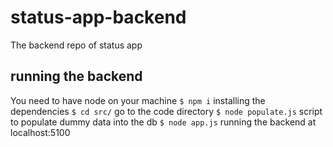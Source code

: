 # status-app-backend
The backend repo of status app

## running the backend
You need to have node on your machine
`$ npm i` installing the dependencies
`$ cd src/` go to the code directory
`$ node populate.js` script to populate dummy data into the db
`$ node app.js` running the backend at localhost:5100

